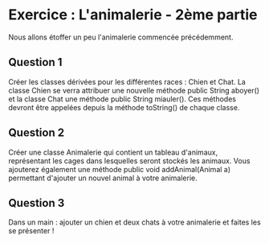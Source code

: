 # Exercice : L'animalerie - 2ème partie

Nous allons étoffer un peu l'animalerie commencée précédemment.

## Question 1

Créer les classes dérivées pour les différentes races : Chien et Chat. La classe Chien se verra attribuer une
nouvelle méthode public String aboyer() et la classe Chat une méthode public String miauler(). Ces méthodes
devront être appelées depuis la méthode toString() de chaque classe.

## Question 2

Créer une classe Animalerie qui contient un tableau d'animaux, représentant les cages dans lesquelles seront
stockés les animaux. Vous ajouterez également une méthode public void addAnimal(Animal a) permettant
d'ajouter un nouvel animal à votre animalerie.

## Question 3

Dans un main : ajouter un chien et deux chats à votre animalerie et faites les se présenter !
